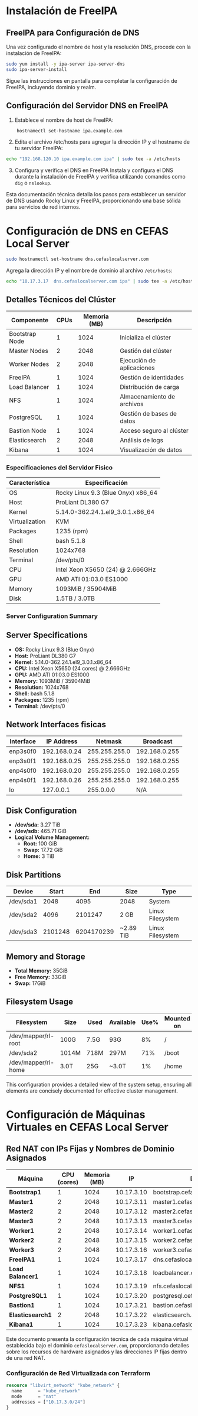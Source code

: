 # Instalación de FreeIPA

## FreeIPA para Configuración de DNS

Una vez configurado el nombre de host y la resolución DNS, procede con la instalación de FreeIPA:

```bash
sudo yum install -y ipa-server ipa-server-dns
sudo ipa-server-install
```

Sigue las instrucciones en pantalla para completar la configuración de FreeIPA, incluyendo dominio y realm.

## Configuración del Servidor DNS en FreeIPA

1. Establece el nombre de host de FreeIPA:

```bash
    hostnamectl set-hostname ipa.example.com
```

2. Edita el archivo /etc/hosts para agregar la dirección IP y el hostname de tu servidor FreeIPA:

```bash
echo "192.168.120.10 ipa.example.com ipa" | sudo tee -a /etc/hosts
```

3. Configura y verifica el DNS en FreeIPA
Instala y configura el DNS durante la instalación de FreeIPA y verifica utilizando comandos como `dig` o `nslookup`.

Esta documentación técnica detalla los pasos para establecer un servidor de DNS usando Rocky Linux y FreeIPA, proporcionando una base sólida para servicios de red internos.


# Configuración de DNS en CEFAS Local Server

```bash
sudo hostnamectl set-hostname dns.cefaslocalserver.com
```
    
Agrega la dirección IP y el nombre de dominio al archivo `/etc/hosts`:
```bash
echo "10.17.3.17  dns.cefaslocalserver.com ipa" | sudo tee -a /etc/hosts
```

## Detalles Técnicos del Clúster

| Componente       | CPUs | Memoria (MB) | Descripción                |
|------------------|------|--------------|----------------------------|
| Bootstrap Node   | 1    | 1024         | Inicializa el clúster      |
| Master Nodes     | 2    | 2048         | Gestión del clúster        |
| Worker Nodes     | 2    | 2048         | Ejecución de aplicaciones  |
| FreeIPA          | 1    | 1024         | Gestión de identidades     |
| Load Balancer    | 1    | 1024         | Distribución de carga      |
| NFS              | 1    | 1024         | Almacenamiento de archivos |
| PostgreSQL       | 1    | 1024         | Gestión de bases de datos  |
| Bastion Node     | 1    | 1024         | Acceso seguro al clúster   |
| Elasticsearch    | 2    | 2048         | Análisis de logs           |
| Kibana           | 1    | 1024         | Visualización de datos     |

### Especificaciones del Servidor Físico

| Característica   | Especificación                       |
|------------------|--------------------------------------|
| OS               | Rocky Linux 9.3 (Blue Onyx) x86_64   |
| Host             | ProLiant DL380 G7                    |
| Kernel           | 5.14.0-362.24.1.el9_3.0.1.x86_64     |
| Virtualization   | KVM                                  |
| Packages         | 1235 (rpm)                             |
| Shell            | bash 5.1.8                             |
| Resolution       | 1024x768                               |
| Terminal         | /dev/pts/0                             |
| CPU              | Intel Xeon X5650 (24) @ 2.666GHz       |
| GPU              | AMD ATI 01:03.0 ES1000                 |
| Memory           | 1093MiB / 35904MiB                     |
| Disk             | 1.5TB / 3.0TB                          |

### Server Configuration Summary

## Server Specifications

- **OS:** Rocky Linux 9.3 (Blue Onyx)
- **Host:** ProLiant DL380 G7
- **Kernel:** 5.14.0-362.24.1.el9_3.0.1.x86_64
- **CPU:** Intel Xeon X5650 (24 cores) @ 2.666GHz
- **GPU:** AMD ATI 01:03.0 ES1000
- **Memory:** 1093MiB / 35904MiB
- **Resolution:** 1024x768
- **Shell:** bash 5.1.8
- **Packages:** 1235 (rpm)
- **Terminal:** /dev/pts/0

## Network Interfaces fisicas

| Interface | IP Address     | Netmask         | Broadcast       |
|-----------|----------------|-----------------|-----------------|
| enp3s0f0  | 192.168.0.24   | 255.255.255.0   | 192.168.0.255   |
| enp3s0f1  | 192.168.0.25   | 255.255.255.0   | 192.168.0.255   |
| enp4s0f0  | 192.168.0.20   | 255.255.255.0   | 192.168.0.255   |
| enp4s0f1  | 192.168.0.26   | 255.255.255.0   | 192.168.0.255   |
| lo        | 127.0.0.1      | 255.0.0.0       | N/A             |

## Disk Configuration

- **/dev/sda:** 3.27 TiB
- **/dev/sdb:** 465.71 GiB
- **Logical Volume Management:**
  - **Root:** 100 GiB
  - **Swap:** 17.72 GiB
  - **Home:** 3 TiB

## Disk Partitions

| Device   | Start      | End        | Size       | Type           |
|----------|------------|------------|------------|----------------|
| /dev/sda1| 2048       | 4095       | 2048       | System         |
| /dev/sda2| 4096       | 2101247    | 2 GB       | Linux Filesystem|
| /dev/sda3| 2101248    | 6204170239 | ~2.89 TiB  | Linux Filesystem|

## Memory and Storage

- **Total Memory:** 35GiB
- **Free Memory:** 33GiB
- **Swap:** 17GiB

## Filesystem Usage

| Filesystem        | Size   | Used   | Available | Use% | Mounted on |
|-------------------|--------|--------|-----------|------|------------|
| /dev/mapper/rl-root| 100G   | 7.5G   | 93G       | 8%   | /          |
| /dev/sda2         | 1014M  | 718M   | 297M      | 71%  | /boot      |
| /dev/mapper/rl-home| 3.0T   | 25G    | ~3.0T     | 1%   | /home      |

This configuration provides a detailed view of the system setup, ensuring all elements are concisely documented for effective cluster management.

# Configuración de Máquinas Virtuales en CEFAS Local Server

## Red NAT con IPs Fijas y Nombres de Dominio Asignados

| Máquina          | CPU (cores) | Memoria (MB) | IP          | Dominio                               |
|------------------|-------------|--------------|-------------|---------------------------------------|
| **Bootstrap1**   | 1           | 1024         | 10.17.3.10  | bootstrap.cefaslocalserver.com       |
| **Master1**      | 2           | 2048         | 10.17.3.11  | master1.cefaslocalserver.com         |
| **Master2**      | 2           | 2048         | 10.17.3.12  | master2.cefaslocalserver.com         |
| **Master3**      | 2           | 2048         | 10.17.3.13  | master3.cefaslocalserver.com         |
| **Worker1**      | 2           | 2048         | 10.17.3.14  | worker1.cefaslocalserver.com         |
| **Worker2**      | 2           | 2048         | 10.17.3.15  | worker2.cefaslocalserver.com         |
| **Worker3**      | 2           | 2048         | 10.17.3.16  | worker3.cefaslocalserver.com         |
| **FreeIPA1**     | 1           | 1024         | 10.17.3.17  | dns.cefaslocalserver.com             |
| **Load Balancer1** | 1        | 1024         | 10.17.3.18  | loadbalancer.cefaslocalserver.com    |
| **NFS1**         | 1           | 1024         | 10.17.3.19  | nfs.cefaslocalserver.com             |
| **PostgreSQL1**  | 1           | 1024         | 10.17.3.20  | postgresql.cefaslocalserver.com      |
| **Bastion1**     | 1           | 1024         | 10.17.3.21  | bastion.cefaslocalserver.com         |
| **Elasticsearch1** | 2        | 2048         | 10.17.3.22  | elasticsearch.cefaslocalserver.com   |
| **Kibana1**      | 1           | 1024         | 10.17.3.23  | kibana.cefaslocalserver.com          |

Este documento presenta la configuración técnica de cada máquina virtual establecida bajo el dominio `cefaslocalserver.com`, proporcionando detalles sobre los recursos de hardware asignados y las direcciones IP fijas dentro de una red NAT.

### Configuración de Red Virtualizada con Terraform

```terraform
resource "libvirt_network" "kube_network" {
  name      = "kube_network"
  mode      = "nat"
  addresses = ["10.17.3.0/24"]
}
```

